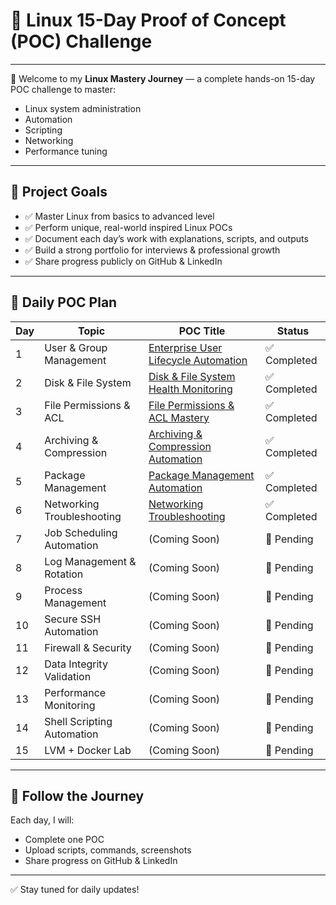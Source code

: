 # 🚀 Linux 15-Day Proof of Concept (POC) Challenge

---

👋 Welcome to my **Linux Mastery Journey** — a complete hands-on 15-day POC challenge to master:

- Linux system administration
- Automation
- Scripting
- Networking
- Performance tuning

---

## 🎯 Project Goals

- ✅ Master Linux from basics to advanced level
- ✅ Perform unique, real-world inspired Linux POCs
- ✅ Document each day’s work with explanations, scripts, and outputs
- ✅ Build a strong portfolio for interviews & professional growth
- ✅ Share progress publicly on GitHub & LinkedIn

---

## 📅 Daily POC Plan

| Day | Topic                  | POC Title                                      | Status      |
|-----|-------------------------|-----------------------------------------------|-------------|
| 1   | User & Group Management | [Enterprise User Lifecycle Automation](./Day1-UserLifecycle/README.md)   | ✅ Completed |
| 2   | Disk & File System      | [Disk & File System Health Monitoring](./Day2-DiskFilesystem/README.md) | ✅ Completed |
| 3   | File Permissions & ACL  | [File Permissions & ACL Mastery](./Day3-FilePermissions/README.md) | ✅ Completed |
| 4   | Archiving & Compression | [Archiving & Compression Automation](./Day4-ArchivingCompression/README.md) | ✅ Completed |
| 5   | Package Management      | [Package Management Automation](./Day5-PackageManagement/README.md) | ✅ Completed |
| 6   | Networking Troubleshooting | [Networking Troubleshooting](./Day6-NetworkTroubleshooting/README.md) | ✅ Completed |
| 7   | Job Scheduling Automation | (Coming Soon)                             | 🚧 Pending  |
| 8   | Log Management & Rotation | (Coming Soon)                             | 🚧 Pending  |
| 9   | Process Management      | (Coming Soon)                                | 🚧 Pending  |
| 10  | Secure SSH Automation   | (Coming Soon)                                | 🚧 Pending  |
| 11  | Firewall & Security     | (Coming Soon)                                | 🚧 Pending  |
| 12  | Data Integrity Validation | (Coming Soon)                              | 🚧 Pending  |
| 13  | Performance Monitoring  | (Coming Soon)                                | 🚧 Pending  |
| 14  | Shell Scripting Automation | (Coming Soon)                            | 🚧 Pending  |
| 15  | LVM + Docker Lab        | (Coming Soon)                                | 🚧 Pending  |

---

## 🔗 Follow the Journey

Each day, I will:

- Complete one POC
- Upload scripts, commands, screenshots
- Share progress on GitHub & LinkedIn

---

✅ Stay tuned for daily updates!
